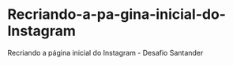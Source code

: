 # Recriando-a-pa-gina-inicial-do-Instagram
Recriando a página inicial do Instagram - Desafio Santander
